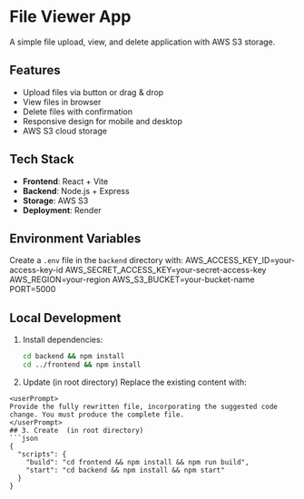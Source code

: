 # File Viewer App

A simple file upload, view, and delete application with AWS S3 storage.

## Features
- Upload files via button or drag & drop
- View files in browser
- Delete files with confirmation
- Responsive design for mobile and desktop
- AWS S3 cloud storage

## Tech Stack
- **Frontend**: React + Vite
- **Backend**: Node.js + Express
- **Storage**: AWS S3
- **Deployment**: Render

## Environment Variables
Create a `.env` file in the `backend` directory with:
AWS_ACCESS_KEY_ID=your-access-key-id
AWS_SECRET_ACCESS_KEY=your-secret-access-key
AWS_REGION=your-region
AWS_S3_BUCKET=your-bucket-name
PORT=5000

## Local Development
1. Install dependencies:
   ```bash
   cd backend && npm install
   cd ../frontend && npm install
   ```
2. Update  (in root directory)
Replace the existing content with:
```
<userPrompt>
Provide the fully rewritten file, incorporating the suggested code change. You must produce the complete file.
</userPrompt>
## 3. Create  (in root directory)
```json
{
  "scripts": {
    "build": "cd frontend && npm install && npm run build",
    "start": "cd backend && npm install && npm start"
  }
}
```